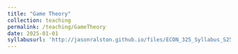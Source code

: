 ```yaml
---
title: "Game Theory"
collection: teaching
permalink: /teaching/GameTheory
date: 2025-01-01
syllabusurl: 'http://jasonralston.github.io/files/ECON_325_Syllabus_S25.pdf'
---
```


